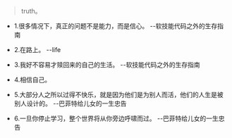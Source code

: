 >truth。

- 1.很多情况下，真正的问题不是能力，而是信心。 --软技能代码之外的生存指南

- 2.在路上。 --life

- 3.我好不容易才赎回来的自己的生活。 --软技能代码之外的生存指南

- 4.相信自己。

- 5.大部分人之所以过得不快乐，就是因为他们是为别人而活，他们的人生是被别人设计的。 --巴菲特给儿女的一生忠告

- 6.一旦你停止学习，整个世界将从你旁边呼啸而过。 --巴菲特给儿女的一生忠告
